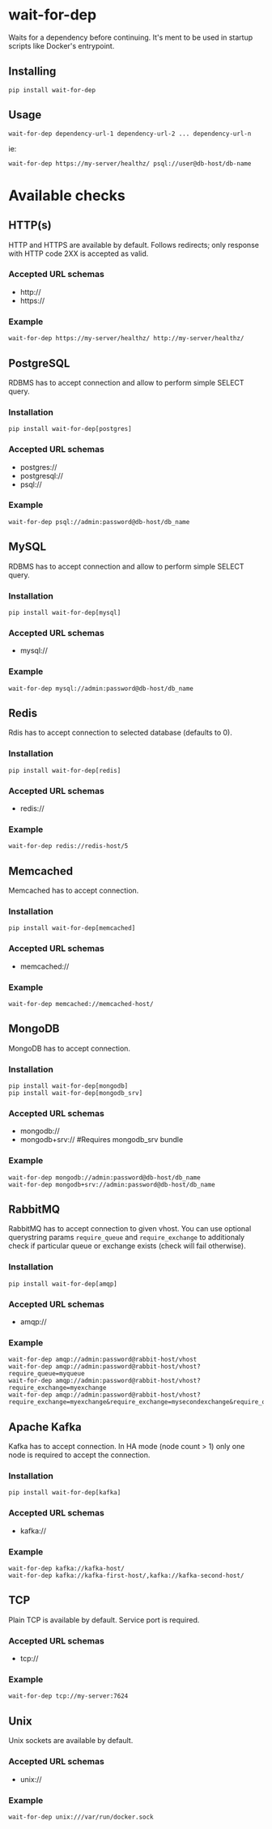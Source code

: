 # wait-for-dep

Waits for a dependency before continuing. It's ment to be used in startup scripts like Docker's entrypoint.

## Installing

```
pip install wait-for-dep
```

## Usage

```
wait-for-dep dependency-url-1 dependency-url-2 ... dependency-url-n
```

ie:

```
wait-for-dep https://my-server/healthz/ psql://user@db-host/db-name
```


# Available checks

## HTTP(s)

HTTP and HTTPS are available by default. Follows redirects; only response with HTTP code 2XX is accepted as valid.

### Accepted URL schemas
* http://
* https://

### Example
```
wait-for-dep https://my-server/healthz/ http://my-server/healthz/
```


## PostgreSQL

RDBMS has to accept connection and allow to perform simple SELECT query.

### Installation
```
pip install wait-for-dep[postgres]
```

### Accepted URL schemas
* postgres://
* postgresql://
* psql://

### Example
```
wait-for-dep psql://admin:password@db-host/db_name
```


## MySQL

RDBMS has to accept connection and allow to perform simple SELECT query.

### Installation
```
pip install wait-for-dep[mysql]
```

### Accepted URL schemas
* mysql://

### Example
```
wait-for-dep mysql://admin:password@db-host/db_name
```


## Redis

Rdis has to accept connection to selected database (defaults to 0).

### Installation
```
pip install wait-for-dep[redis]
```

### Accepted URL schemas
* redis://

### Example
```
wait-for-dep redis://redis-host/5
```


## Memcached

Memcached has to accept connection.

### Installation
```
pip install wait-for-dep[memcached]
```

### Accepted URL schemas
* memcached://

### Example
```
wait-for-dep memcached://memcached-host/
```


## MongoDB

MongoDB has to accept connection.

### Installation
```
pip install wait-for-dep[mongodb]
pip install wait-for-dep[mongodb_srv]
```

### Accepted URL schemas
* mongodb://
* mongodb+srv:// #Requires mongodb_srv bundle

### Example
```
wait-for-dep mongodb://admin:password@db-host/db_name
wait-for-dep mongodb+srv://admin:password@db-host/db_name
```


## RabbitMQ

RabbitMQ has to accept connection to given vhost. You can use optional querystring params `require_queue` and `require_exchange` to additionaly check if particular queue or exchange exists (check will fail otherwise).

### Installation
```
pip install wait-for-dep[amqp]
```

### Accepted URL schemas
* amqp://

### Example
```
wait-for-dep amqp://admin:password@rabbit-host/vhost
wait-for-dep amqp://admin:password@rabbit-host/vhost?require_queue=myqueue
wait-for-dep amqp://admin:password@rabbit-host/vhost?require_exchange=myexchange
wait-for-dep amqp://admin:password@rabbit-host/vhost?require_exchange=myexchange&require_exchange=mysecondexchange&require_queue=myqueue&require_queue=mysecondqueue
```


## Apache Kafka

Kafka has to accept connection. In HA mode (node count > 1) only one node is required to accept the connection.

### Installation
```
pip install wait-for-dep[kafka]
```

### Accepted URL schemas
* kafka://

### Example
```
wait-for-dep kafka://kafka-host/
wait-for-dep kafka://kafka-first-host/,kafka://kafka-second-host/
```


## TCP

Plain TCP is available by default. Service port is required.

### Accepted URL schemas
* tcp://

### Example
```
wait-for-dep tcp://my-server:7624
```


## Unix

Unix sockets are available by default.

### Accepted URL schemas
* unix://

### Example
```
wait-for-dep unix:///var/run/docker.sock
```
